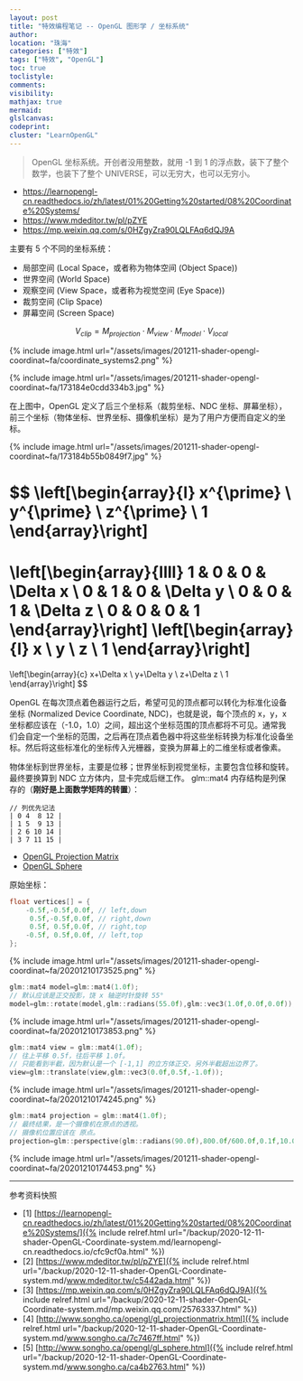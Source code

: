 ```yaml
---
layout: post
title: "特效编程笔记 -- OpenGL 图形学 / 坐标系统"
author:
location: "珠海"
categories: ["特效"]
tags: ["特效", "OpenGL"]
toc: true
toclistyle:
comments:
visibility:
mathjax: true
mermaid:
glslcanvas:
codeprint:
cluster: "LearnOpenGL"
---
```


> OpenGL 坐标系统。开创者没用整数，就用 -1 到 1 的浮点数，装下了整个数学，也装下了整个 UNIVERSE，可以无穷大，也可以无穷小。

- <https://learnopengl-cn.readthedocs.io/zh/latest/01%20Getting%20started/08%20Coordinate%20Systems/>
- <https://www.mdeditor.tw/pl/pZYE>
- <https://mp.weixin.qq.com/s/0HZgyZra90LQLFAq6dQJ9A>

主要有 5 个不同的坐标系统：

- 局部空间 (Local Space，或者称为物体空间 (Object Space))
- 世界空间 (World Space)
- 观察空间 (View Space，或者称为视觉空间 (Eye Space))
- 裁剪空间 (Clip Space)
- 屏幕空间 (Screen Space)

$$
V_{clip} = M_{projection} \cdot M_{view} \cdot M_{model} \cdot V_{local}
$$

{% include image.html url="/assets/images/201211-shader-opengl-coordinat~fa/coordinate_systems2.png" %}

{% include image.html url="/assets/images/201211-shader-opengl-coordinat~fa/173184e0cdd334b3.jpg" %}

在上图中，OpenGL 定义了后三个坐标系（裁剪坐标、NDC 坐标、屏幕坐标），前三个坐标（物体坐标、世界坐标、摄像机坐标）是为了用户方便而自定义的坐标。

{% include image.html url="/assets/images/201211-shader-opengl-coordinat~fa/173184b55b0849f7.jpg" %}

$$
\left[\begin{array}{l}
x^{\prime} \\
y^{\prime} \\
z^{\prime} \\
1
\end{array}\right]
=
\left[\begin{array}{llll}
1 & 0 & 0 & \Delta x \\
0 & 1 & 0 & \Delta y \\
0 & 0 & 1 & \Delta z \\
0 & 0 & 0 & 1
\end{array}\right]
\left[\begin{array}{l}
x \\
y \\
z \\
1
\end{array}\right]
=
\left[\begin{array}{c}
x+\Delta x \\
y+\Delta y \\
z+\Delta z \\
1
\end{array}\right]
$$

OpenGL 在每次顶点着色器运行之后，希望可见的顶点都可以转化为标准化设备坐标 (Normalized Device Coordinate, NDC)，也就是说，每个顶点的 x，y，x 坐标都应该在（-1.0，1.0）之间，超出这个坐标范围的顶点都将不可见。通常我们会自定一个坐标的范围，之后再在顶点着色器中将这些坐标转换为标准化设备坐标。然后将这些标准化的坐标传入光栅器，变换为屏幕上的二维坐标或者像素。

物体坐标到世界坐标，主要是位移；世界坐标到视觉坐标，主要包含位移和旋转。最终要换算到 NDC 立方体内，显卡完成后继工作。
glm::mat4 内存结构是列保存的（**刚好是上面数学矩阵的转置**）：

```
// 列优先记法
| 0 4  8 12 |
| 1 5  9 13 |
| 2 6 10 14 |
| 3 7 11 15 |
```

* [OpenGL Projection Matrix](http://www.songho.ca/opengl/gl_projectionmatrix.html)
* [OpenGL Sphere](http://www.songho.ca/opengl/gl_sphere.html)

原始坐标：

```cpp
float vertices[] = {
    -0.5f,-0.5f,0.0f, // left,down
     0.5f,-0.5f,0.0f, // right,down
     0.5f, 0.5f,0.0f, // right,top
    -0.5f, 0.5f,0.0f, // left,top
};
```

{% include image.html url="/assets/images/201211-shader-opengl-coordinat~fa/20201210173525.png" %}

```cpp
glm::mat4 model=glm::mat4(1.0f);
// 默认应该是正交投影，饶 x 轴逆时针旋转 55°
model=glm::rotate(model,glm::radians(55.0f),glm::vec3(1.0f,0.0f,0.0f));
```

{% include image.html url="/assets/images/201211-shader-opengl-coordinat~fa/20201210173853.png" %}

```cpp
glm::mat4 view = glm::mat4(1.0f);
// 往上平移 0.5f，往后平移 1.0f。
// 只能看到半截，因为默认是一个 [-1,1] 的立方体正交，另外半截超出边界了。
view=glm::translate(view,glm::vec3(0.0f,0.5f,-1.0f));
```

{% include image.html url="/assets/images/201211-shader-opengl-coordinat~fa/20201210174245.png" %}

```cpp
glm::mat4 projection = glm::mat4(1.0f);
// 最终结果，是一个摄像机在原点的透视。
// 摄像机位置应该在 原点。
projection=glm::perspective(glm::radians(90.0f),800.0f/600.0f,0.1f,10.0f);
```

{% include image.html url="/assets/images/201211-shader-opengl-coordinat~fa/20201210174453.png" %}

-----

<font class='ref_snapshot'>参考资料快照</font>

- [1] [https://learnopengl-cn.readthedocs.io/zh/latest/01%20Getting%20started/08%20Coordinate%20Systems/]({% include relref.html url="/backup/2020-12-11-shader-OpenGL-Coordinate-system.md/learnopengl-cn.readthedocs.io/cfc9cf0a.html" %})
- [2] [https://www.mdeditor.tw/pl/pZYE]({% include relref.html url="/backup/2020-12-11-shader-OpenGL-Coordinate-system.md/www.mdeditor.tw/c5442ada.html" %})
- [3] [https://mp.weixin.qq.com/s/0HZgyZra90LQLFAq6dQJ9A]({% include relref.html url="/backup/2020-12-11-shader-OpenGL-Coordinate-system.md/mp.weixin.qq.com/25763337.html" %})
- [4] [http://www.songho.ca/opengl/gl_projectionmatrix.html]({% include relref.html url="/backup/2020-12-11-shader-OpenGL-Coordinate-system.md/www.songho.ca/7c7467ff.html" %})
- [5] [http://www.songho.ca/opengl/gl_sphere.html]({% include relref.html url="/backup/2020-12-11-shader-OpenGL-Coordinate-system.md/www.songho.ca/ca4b2763.html" %})
